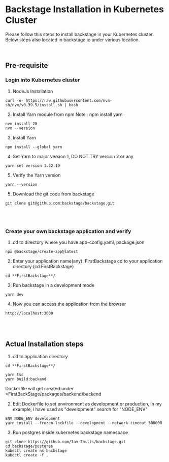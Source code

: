 # Backstage Installation in Kubernetes Cluster

Please follow this steps to install backstage in your Kubernetes cluster. Below steps also located in backstage.io under various location.

<br>

## Pre-requisite

### Login into Kubernetes cluster 

1. NodeJs Installation
```
curl -o- https://raw.githubusercontent.com/nvm-sh/nvm/v0.39.5/install.sh | bash
```
2. Install Yarn module from npm Note : npm install yarn
```
nvm install 20
nvm --version
```
3. Install Yarn
```
npm install --global yarn
```
4. Set Yarn to major version 1, DO NOT TRY version 2 or any
```
yarn set version 1.22.19
```
5. Verify the Yarn version
```
yarn --version
```
5. Download the git code from backstage
```
git clone git@github.com:backstage/backstage.git
```
<br>
<br>

### Create your own backstage application and verify
1. cd to directory where you have app-config.yaml, package.json 
```
npx @backstage/create-app@latest
```
2. Enter your application name(any): FirstBackstage
cd to your application directory (cd FirstBackstage)
```
cd **FirstBackstage**/
```
3. Run backstage in a development mode
```
yarn dev
```
4. Now you can access the application from the browser
```
http://localhost:3000
```
<br>
<br>

## Actual Installation steps
1. cd to application directory
```
cd **FirstBackstage**/
```
```
yarn tsc
yarn build:backend
```
Dockerfile will get created under <FirstBackStage/packages/backend/backend

2. Edit Dockerfile
to set environment as development or production, in my example, i have used as "development"
search for "NODE_ENV"
```
ENV NODE_ENV development
yarn install --frozen-lockfile --development --network-timeout 300000
```
3. Run postgres inside kubernetes backstage namespace
```
git clone https://github.com/Iam-7hills/backstage.git
cd backstage/postgres
kubectl create ns backstage
kubectl create -f .
```

